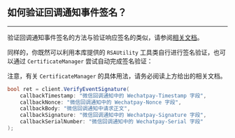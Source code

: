 ﻿## 如何验证回调通知事件签名？

---

验证回调通知事件签名的方法与验证响应签名的类似，请参阅[相关文档](./Advanced_ResponseSignatureVerification.md)。

同样的，你既然可以利用本库提供的 `RSAUtility` 工具类自行进行签名验证，也可以通过 `CertificateManager` 尝试自动完成签名验证：

注意，有关 `CertificateManager` 的具体用法，请务必阅读上方给出的相关文档。

```csharp
bool ret = client.VerifyEventSignature(
    callbackTimestamp: "微信回调通知中的 Wechatpay-Timestamp 字段",
    callbackNonce: "微信回调通知中的 Wechatpay-Nonce 字段",
    callbackBody: "微信回调通知中请求正文",
    callbackSignature: "微信回调通知中的 Wechatpay-Signature 字段",
    callbackSerialNumber: "微信回调通知中的 Wechatpay-Serial 字段"
);
```
